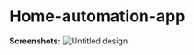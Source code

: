 # Home-automation-app

**Screenshots:**
![Untitled design](https://user-images.githubusercontent.com/117060344/202891007-951e86d9-25d9-4e46-84db-05e628e886f7.png)

